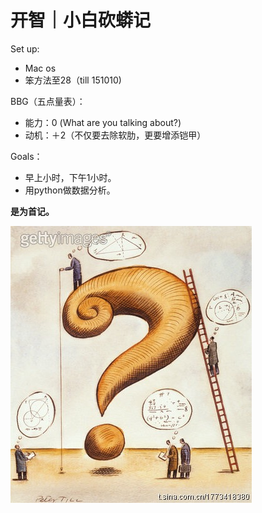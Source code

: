 # 开智｜小白砍蟒记
Set up:
 - Mac os
 - 笨方法至28（till 151010)

 
BBG（五点量表）：
- 能力：0 (What are you talking about?)
- 动机：＋2（不仅要去除软肋，更要增添铠甲）

Goals：
 - 早上小时，下午1小时。
 - 用python做数据分析。

 

**是为首记。**


![](IMG_1558.JPG)